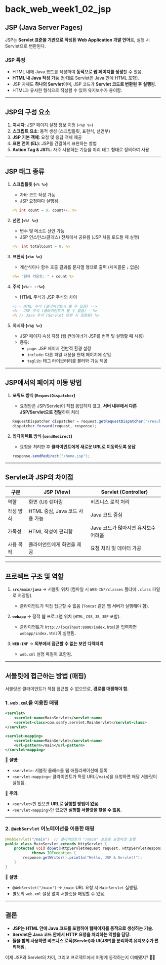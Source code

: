 
# back_web_week1_02_jsp

## JSP (Java Server Pages)
JSP는 **Servlet 표준을 기반으로 작성된 Web Application 개발 언어**로, 실행 시 Servlet으로 변환된다.

### **JSP 특징**
- HTML 내에 Java 코드를 작성하여 **동적으로 웹 페이지를 생성**할 수 있음.
- **HTML 내 Java 작성 가능** (반대로 Servlet은 Java 안에 HTML 포함).
- JSP 자체도 **하나의 Servlet**이며, JSP 코드가 **Servlet 코드로 변환된 후 실행**됨.
- HTML과 유사한 형식으로 작성할 수 있어 유지보수가 용이함.

---

## **JSP의 구성 요소**
1. **지시자**: JSP 페이지 설정 정보 지정 (`<%@ %>`)
2. **스크립트 요소**: 동적 생성 (스크립틀릿, 표현식, 선언부)
3. **JSP 기본 객체**: 요청 및 응답 객체 제공
4. **표현 언어 (EL)**: JSP를 간결하게 표현하는 방법
5. **Action Tag & JSTL**: 자주 사용하는 기능을 미리 태그 형태로 정의하여 사용

---

## **JSP 태그 종류**
1. **스크립틀릿 (`<% %>`)**
   - 자바 코드 작성 가능
   - JSP 요청마다 실행됨
   ```jsp
   <% int count = 0; count++; %>
   ```

2. **선언 (`<%! %>`)**
   - 변수 및 메소드 선언 가능
   - JSP 인스턴스(클래스) 전체에서 공유됨 (JSP 처음 로드될 때 실행)
   ```jsp
   <%! int totalCount = 0; %>
   ```

3. **표현식 (`<%= %>`)**
   - 계산식이나 함수 호출 결과를 문자열 형태로 출력 (세미콜론 `;` 없음)
   ```jsp
   <%= "현재 카운트: " + count %>
   ```

4. **주석 (`<%-- --%>`)**
   - HTML 주석과 JSP 주석의 차이
   ```jsp
   <!-- HTML 주석 (클라이언트가 볼 수 있음) -->
   <%-- JSP 주석 (클라이언트가 볼 수 없음) --%>
   <% // Java 주석 (Servlet 변환 시 포함됨) %>
   ```

5. **지시자 (`<%@ %>`)**
   - JSP 페이지 속성 지정 (웹 컨테이너가 JSP를 번역 및 실행할 때 사용)
   - 종류:
     - `page`: JSP 페이지 전반적 환경 설정
     - `include`: 다른 파일 내용을 현재 페이지에 삽입
     - `taglib`: 태그 라이브러리를 불러와 기능 제공

---

## **JSP에서의 페이지 이동 방법**
1. **포워드 방식 (`RequestDispatcher`)**
   - 요청받은 JSP/Servlet이 직접 응답하지 않고, **서버 내부에서 다른 JSP/Servlet으로 전달**하여 처리
   ```java
   RequestDispatcher dispatcher = request.getRequestDispatcher("/result.jsp");
   dispatcher.forward(request, response);
   ```

2. **리다이렉트 방식 (`sendRedirect`)**
   - 요청을 처리한 후 **클라이언트에게 새로운 URL로 이동하도록 응답**
   ```java
   response.sendRedirect("/home.jsp");
   ```

---

## **Servlet과 JSP의 차이점**
| 구분       | JSP (View) | Servlet (Controller) |
|------------|-----------|----------------------|
| 역할       | 화면 (UI) 렌더링 | 비즈니스 로직 처리 |
| 작성 방식  | HTML 중심, Java 코드 사용 가능 | Java 코드 중심 |
| 가독성     | HTML 작성이 편리함 | Java 코드가 많아지면 유지보수 어려움 |
| 사용 목적  | 클라이언트에게 화면을 제공 | 요청 처리 및 데이터 가공 |


---

## **프로젝트 구조 및 역할**

1. **`src/main/java`** → 서블릿 위치 (컴파일 시 `WEB-INF/classes` 폴더에 `.class` 파일로 저장됨).
   - 클라이언트가 직접 접근할 수 없음 (`Tomcat` 같은 웹 서버가 실행해야 함).

2. **`webapp`** → 정적 웹 프로그램 위치 (`HTML`, `CSS`, `JS`, `JSP` 포함).
   - 클라이언트가 `http://localhost:8080/index.html`을 입력하면 `webapp/index.html`이 실행됨.

3. **`WEB-INF`** → **외부에서 접근할 수 없는 보안 디렉터리**
   - `web.xml` 설정 파일이 포함됨.

---

## **서블릿에 접근하는 방법 (매핑)**
서블릿은 클라이언트가 직접 접근할 수 없으므로, **경로를 매핑해야 함.**

### **1. `web.xml`을 이용한 매핑**
```xml
<servlet>
    <servlet-name>MainServlet</servlet-name>
    <servlet-class>com.ssafy.servlet.MainServlet</servlet-class>
</servlet>

<servlet-mapping>
    <servlet-name>MainServlet</servlet-name>
    <url-pattern>/main</url-pattern>
</servlet-mapping>
```
📌 **설명:**
- `<servlet>`: 서블릿 클래스를 웹 애플리케이션에 등록
- `<servlet-mapping>`: 클라이언트가 특정 URL(`/main`)을 요청하면 해당 서블릿이 실행됨.

🚨 **주의:**
- `<servlet>`만 있으면 **URL로 실행할 방법이 없음.**
- `<servlet-mapping>`만 있으면 **실행할 서블릿을 찾을 수 없음.**

---

### **2. `@WebServlet` 어노테이션을 이용한 매핑**
```java
@WebServlet("/main")  // 클라이언트가 "/main" 경로로 요청하면 실행
public class MainServlet extends HttpServlet {
    protected void doGet(HttpServletRequest request, HttpServletResponse response)
            throws IOException {
        response.getWriter().println("Hello, JSP & Servlet!");
    }
}
```
📌 **설명:**
- `@WebServlet("/main")` → `/main` URL 요청 시 `MainServlet` 실행됨.
- 별도의 `web.xml` 설정 없이 서블릿을 매핑할 수 있음.

---

## **결론**
- **JSP는 HTML 안에 Java 코드를 포함하여 웹페이지를 동적으로 생성하는 기술.**
- **Servlet은 Java 코드 안에서 HTTP 요청을 처리하는 역할을 담당.**
- **둘을 함께 사용하면 비즈니스 로직(Servlet)과 UI(JSP)를 분리하여 유지보수가 편리해짐.**

이제 JSP와 Servlet의 차이, 그리고 프로젝트에서 어떻게 동작하는지 이해됐지? 🚀🔥

